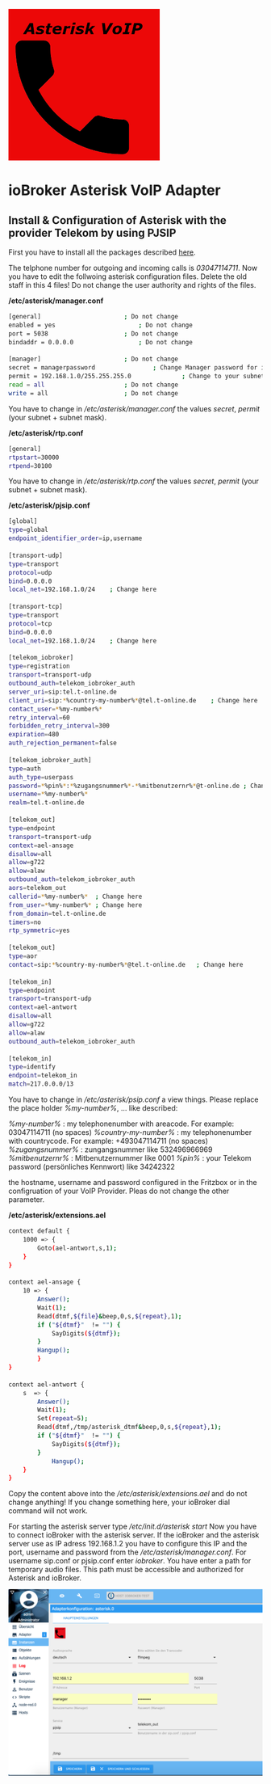 ![Logo](../admin/asterisk.png)

# ioBroker Asterisk VoIP Adapter

## Install & Configuration of Asterisk with the provider Telekom by using PJSIP 

First you have to install all the packages described [here](../README.md).


The telphone number for outgoing and incoming calls is *03047114711*. Now you have to edit the follwoing asterisk configuration files. Delete the old staff in this 4 files! Do not change the user authority and rights of the files.
 
**/etc/asterisk/manager.conf**
```sh
[general]						; Do not change
enabled = yes						; Do not change
port = 5038						; Do not change
bindaddr = 0.0.0.0					; Do not change

[manager]						; Do not change
secret = managerpassword				; Change Manager password for ioBroker asterisk adapter
permit = 192.168.1.0/255.255.255.0  			; Change to your subnet and netmask
read = all						; Do not change
write = all						; Do not change
```
You have to change in */etc/asterisk/manager.conf* the values *secret*, *permit* (your subnet + subnet mask). 

**/etc/asterisk/rtp.conf**
```sh
[general]
rtpstart=30000
rtpend=30100
```
You have to change in */etc/asterisk/rtp.conf* the values *secret*, *permit* (your subnet + subnet mask). 

**/etc/asterisk/pjsip.conf** 
```sh
[global]
type=global
endpoint_identifier_order=ip,username

[transport-udp]
type=transport
protocol=udp
bind=0.0.0.0
local_net=192.168.1.0/24	; Change here

[transport-tcp]
type=transport
protocol=tcp
bind=0.0.0.0
local_net=192.168.1.0/24	; Change here

[telekom_iobroker]
type=registration
transport=transport-udp
outbound_auth=telekom_iobroker_auth
server_uri=sip:tel.t-online.de
client_uri=sip:*%country-my-number%*@tel.t-online.de	; Change here
contact_user=*%my-number%*
retry_interval=60
forbidden_retry_interval=300
expiration=480
auth_rejection_permanent=false

[telekom_iobroker_auth]
type=auth
auth_type=userpass
password=*%pin%*:*%zugangsnummer%*-*%mitbenutzernr%*@t-online.de ; Change here
username=*%my-number%*
realm=tel.t-online.de

[telekom_out]
type=endpoint
transport=transport-udp
context=ael-ansage
disallow=all
allow=g722
allow=alaw
outbound_auth=telekom_iobroker_auth
aors=telekom_out
callerid=*%my-number%*	; Change here
from_user=*%my-number%*	; Change here
from_domain=tel.t-online.de
timers=no
rtp_symmetric=yes

[telekom_out]
type=aor
contact=sip:*%country-my-number%*@tel.t-online.de	; Change here

[telekom_in]
type=endpoint
transport=transport-udp
context=ael-antwort
disallow=all
allow=g722
allow=alaw
outbound_auth=telekom_iobroker_auth

[telekom_in]
type=identify
endpoint=telekom_in
match=217.0.0.0/13

```
You have to change in */etc/asterisk/psip.conf* a view things. Please replace the place holder *%my-number%*, ... like described:

*%my-number%*			: my telephonenumber with areacode. For example: 03047114711 (no spaces)
*%country-my-number%*	: my telephonenumber with countrycode. For example: +493047114711 (no spaces)
*%zugangsnummer%*		: zungangsnummer like 532496966969
*%mitbenutzernr%*		: Mitbenutzernummer like 0001
*%pin%*					: your Telekom password (persönliches Kennwort) like 34242322

the hostname, username and password configured in the Fritzbox or in the configruation of your VoIP Provider. Pleas do not change the other parameter. 

**/etc/asterisk/extensions.ael**
```sh
context default {
  	1000 => {
        Goto(ael-antwort,s,1);
  	}
}

context ael-ansage {
	10 => {
        Answer();
        Wait(1);
		Read(dtmf,${file}&beep,0,s,${repeat},1);
		if ("${dtmf}"  != "") {
			SayDigits(${dtmf});
		}
		Hangup();
        }
}

context ael-antwort {
	s  => {
		Answer();
		Wait(1);
		Set(repeat=5);
		Read(dtmf,/tmp/asterisk_dtmf&beep,0,s,${repeat},1);
		if ("${dtmf}"  != "") {
			SayDigits(${dtmf});
		}
    		Hangup();
	}
}
```
Copy the content above into the */etc/asterisk/extensions.ael* and do not change anything! If you change something here, your ioBroker dial command will not work.

For starting the asterisk server type */etc/init.d/asterisk start*
Now you have to connect ioBroker with the asterisk server. If the ioBroker and the asterisk server use as IP adress 192.168.1.2 you have to configure this IP and the port, username and password from the */etc/asterisk/manager.conf*. For username sip.conf or pjsip.conf enter *iobroker*. You have enter a path for temporary audio files. This path must be accessible and authorized for Asterisk and ioBroker. 

![Iobroker1](iobroker_telekom_pjsip.png)
